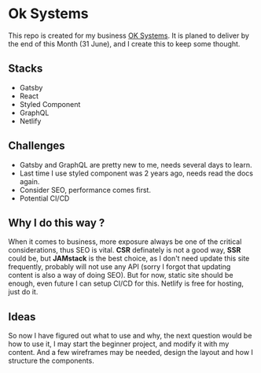 # Ok Systems

This repo is created for my business [OK Systems](https://www.oksystems.com.au/). It is planed to deliver by the end of this Month (31 June), and I create this to keep some thought.

## Stacks

- Gatsby
- React
- Styled Component
- GraphQL
- Netlify


## Challenges

- Gatsby and GraphQL are pretty new to me, needs several days to learn.
- Last time I use styled component was 2 years ago, needs read the docs again.
- Consider SEO, performance comes first.
- Potential CI/CD

## Why I do this way ?

When it comes to business, more exposure always be one of the critical considerations, thus SEO is vital. **CSR** definately is not a good way, **SSR** could be, but **JAMstack** is the best choice, as I don't need update this site frequently, probably will not use any API (sorry I forgot that updating content is also a way of doing SEO). But for now, static site should be enough, even future I can setup CI/CD for this.
Netlify is free for hosting, just do it.

## Ideas

So now I have figured out what to use and why, the next question would be how to use it, I may start the beginner project, and modify it with my content.
And a few wireframes may be needed, design the layout and how I structure the components.
